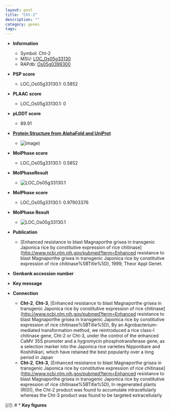 ```yaml
---
layout: post
title: "Cht-2"
description: ""
category: genes
tags: 
---
```


* **Information**  
    + Symbol: Cht-2  
    + MSU: [LOC_Os05g33130](http://rice.plantbiology.msu.edu/cgi-bin/ORF_infopage.cgi?orf=LOC_Os05g33130)  
    + RAPdb: [Os05g0399300](http://rapdb.dna.affrc.go.jp/viewer/gbrowse_details/irgsp1?name=Os05g0399300)  

* **PSP score**  
    + LOC_Os05g33130.1: 0.5852 

* **PLAAC score**  
    + LOC_Os05g33130.1: 0 

* **pLDDT score**
    + 89.91

* **[Protein Structure from AlphaFold and UniProt](https://www.uniprot.org/uniprotkb/Q7DNA1/entry#structure)**
    + ![image](https://ricepsp.github.io/images/Q7/AF-Q7DNA1-F1.png))

* **MolPhase score**
    + LOC_Os05g33130.1: 0.5852

* **MolPhaseResult**
    + ![LOC_Os05g33130.1](https://ricepsp.github.io/pictures/LOC_Os05g/LOC_Os05g33130.1.png)

* **MolPhase score**
    + LOC_Os05g33130.1: 0.97903376

* **MolPhase Result**
    + ![LOC_Os05g33130.1](https://304243504.github.io/Pictures/LOC_Os05g/LOC_Os05g33130.1.png)

* **Publication**  
    + [Enhanced resistance to blast Magnaporthe grisea in transgenic Japonica rice by constitutive expression of rice chitinase](http://www.ncbi.nlm.nih.gov/pubmed?term=Enhanced resistance to blast Magnaporthe grisea in transgenic Japonica rice by constitutive expression of rice chitinase%5BTitle%5D), 1999, Theor Appl Genet.

* **Genbank accession number**  

* **Key message**  

* **Connection**  
    + __Cht-2__, __Cht-3__, [Enhanced resistance to blast Magnaporthe grisea in transgenic Japonica rice by constitutive expression of rice chitinase](http://www.ncbi.nlm.nih.gov/pubmed?term=Enhanced resistance to blast Magnaporthe grisea in transgenic Japonica rice by constitutive expression of rice chitinase%5BTitle%5D), By an Agrobacterium-mediated transformation method, we reintroduced a rice class-I chitinase gene, Cht-2 or Cht-3, under the control of the enhanced CaMV 35S promoter and a hygromycin phosphotransferase gene, as a selection marker into the Japonica rice varieties Nipponbare and Koshihikari, which have retained the best popularity over a long period in Japan
    + __Cht-2__, __Cht-3__, [Enhanced resistance to blast Magnaporthe grisea in transgenic Japonica rice by constitutive expression of rice chitinase](http://www.ncbi.nlm.nih.gov/pubmed?term=Enhanced resistance to blast Magnaporthe grisea in transgenic Japonica rice by constitutive expression of rice chitinase%5BTitle%5D), In regenerated plants (R(0)), the Cht-2 product was found to accumulate intracellularly whereas the Cht-3 product was found to be targeted extracellularly

[//]: # * **Key figures**  


